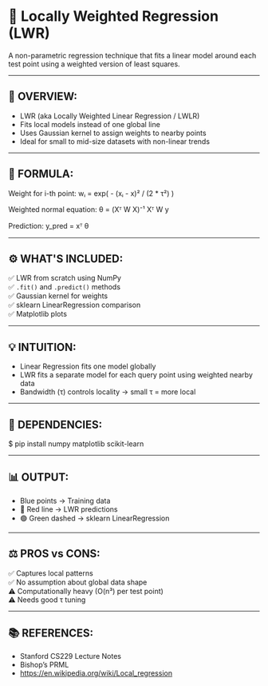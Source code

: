 # 🧠 Locally Weighted Regression (LWR)

A non-parametric regression technique that fits a linear model around each test point using a weighted version of least squares.

---

📌 OVERVIEW:
------------
- LWR (aka Locally Weighted Linear Regression / LWLR)
- Fits local models instead of one global line
- Uses Gaussian kernel to assign weights to nearby points
- Ideal for small to mid-size datasets with non-linear trends

---

📘 FORMULA:
-----------
Weight for i-th point:
    wᵢ = exp( - (xᵢ - x)² / (2 * τ²) )

Weighted normal equation:
    θ = (Xᵀ W X)⁻¹ Xᵀ W y

Prediction:
    y_pred = xᵀ θ

---

⚙️ WHAT'S INCLUDED:
-------------------
✅ LWR from scratch using NumPy  
✅ `.fit()` and `.predict()` methods  
✅ Gaussian kernel for weights  
✅ sklearn LinearRegression comparison  
✅ Matplotlib plots  

---

💡 INTUITION:
--------------
- Linear Regression fits one model globally
- LWR fits a separate model for each query point using weighted nearby data
- Bandwidth (τ) controls locality → small τ = more local

---

🧪 DEPENDENCIES:
-----------------
$ pip install numpy matplotlib scikit-learn

---


📊 OUTPUT:
-----------
- Blue points → Training data  
- 🔴 Red line → LWR predictions  
- 🟢 Green dashed → sklearn LinearRegression

---

⚖️ PROS vs CONS:
----------------
✅ Captures local patterns  
✅ No assumption about global data shape  
⚠️ Computationally heavy (O(n³) per test point)  
⚠️ Needs good τ tuning

---

📚 REFERENCES:
--------------
- Stanford CS229 Lecture Notes  
- Bishop’s PRML  
- https://en.wikipedia.org/wiki/Local_regression

